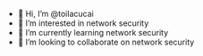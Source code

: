 - 👋 Hi, I’m @toilacucai
- 👀 I’m interested in network security
- 🌱 I’m currently learning network security
- 💞️ I’m looking to collaborate on network security

<!---
toilacucai/toilacucai is a ✨ special ✨ repository because its `README.md` (this file) appears on your GitHub profile.
You can click the Preview link to take a look at your changes.
--->
